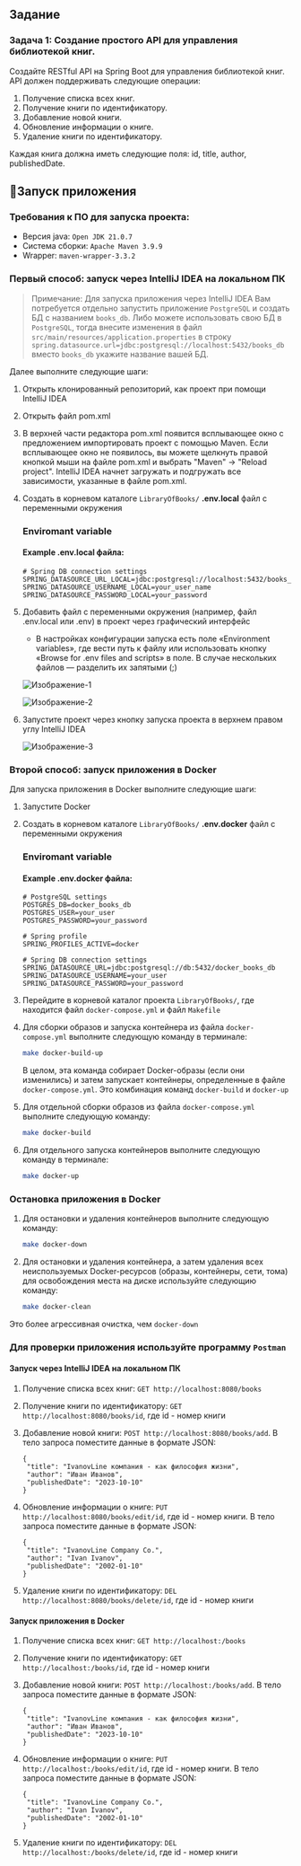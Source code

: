 ## Задание

### Задача 1: Создание простого API для управления библиотекой книг.

Создайте RESTful API на Spring Boot для управления библиотекой книг. API должен поддерживать следующие операции:
1. Получение списка всех книг.
2. Получение книги по идентификатору.
3. Добавление новой книги.
4. Обновление информации о книге.
5. Удаление книги по идентификатору.

Каждая книга должна иметь следующие поля: id, title, author, publishedDate.

## 🚀Запуск приложения

### Требования к ПО для запуска проекта:

- Версия java: `Open JDK 21.0.7`
- Система сборки: `Apache Maven 3.9.9 `
- Wrapper: `maven-wrapper-3.3.2`

### Первый способ: запуск через IntelliJ IDEA на локальном ПК

> Примечание: Для запуска приложения через IntelliJ IDEA Вам потребуется отдельно запустить приложение `PostgreSQL` и 
> создать БД с названием `books_db`. Либо можете использовать свою БД в `PostgreSQL`, тогда внесите изменения в файл
> `src/main/resources/application.properties` в строку `spring.datasource.url=jdbc:postgresql://localhost:5432/books_db`
> вместо `books_db` укажите название вашей БД.

Далее выполните следующие шаги:

1. Открыть клонированный репозиторий, как проект при помощи IntelliJ IDEA
2. Открыть файл pom.xml
3. В верхней части редактора pom.xml появится всплывающее окно с предложением импортировать проект с помощью Maven. 
Если всплывающее окно не появилось, вы можете щелкнуть правой кнопкой мыши на файле pom.xml и выбрать "Maven" -> "Reload project".
IntelliJ IDEA начнет загружать и подгружать все зависимости, указанные в файле pom.xml.
4. Создать в корневом каталоге `LibraryOfBooks/` **.env.local** файл с переменными окружения

   ### Enviromant variable
   #### Example .env.local файла:
   ```
   # Spring DB connection settings
   SPRING_DATASOURCE_URL_LOCAL=jdbc:postgresql://localhost:5432/books_db
   SPRING_DATASOURCE_USERNAME_LOCAL=your_user_name
   SPRING_DATASOURCE_PASSWORD_LOCAL=your_password
   ```
   
5. Добавить файл с переменными окружения (например, файл .env.local или .env) в проект через графический интерфейс

   - В настройках конфигурации запуска есть поле «Environment variables», где вести путь к файлу или использовать кнопку «Browse for .env files and scripts» в поле. В случае нескольких файлов — разделить их запятыми (;)

   ![Изображение-1](./materials/edit-configurations.png)

   ![Изображение-2](./materials/environment-variables-path.png)   

6. Запустите проект через кнопку запуска проекта в верхнем правом углу IntelliJ IDEA

   ![Изображение-3](./materials/Run-in-IntelliJ-IDEA.png)

### Второй способ: запуск приложения в Docker

Для запуска приложения в Docker выполните следующие шаги:

1. Запустите Docker
2. Создать в корневом каталоге `LibraryOfBooks/` **.env.docker** файл с переменными окружения

   ### Enviromant variable
   #### Example .env.docker файла:
   ```
   # PostgreSQL settings
   POSTGRES_DB=docker_books_db
   POSTGRES_USER=your_user
   POSTGRES_PASSWORD=your_password
   
   # Spring profile
   SPRING_PROFILES_ACTIVE=docker
   
   # Spring DB connection settings
   SPRING_DATASOURCE_URL=jdbc:postgresql://db:5432/docker_books_db
   SPRING_DATASOURCE_USERNAME=your_user
   SPRING_DATASOURCE_PASSWORD=your_password
   ```
   
3. Перейдите в корневой каталог проекта `LibraryOfBooks/`, где находится файл `docker-compose.yml` и файл `Makefile`
4. Для сборки образов и запуска контейнера из файла `docker-compose.yml` выполните следующую команду в терминале:

   ```bash
   make docker-build-up
   ```
   
   В целом, эта команда собирает Docker-образы (если они изменились) и затем запускает контейнеры, определенные в файле `docker-compose.yml`. Это комбинация команд `docker-build` и `docker-up`

5. Для отдельной сборки образов из файла `docker-compose.yml` выполните следующую команду:

   ```bash
   make docker-build
   ```
   
6. Для отдельного запуска контейнеров выполните следующую команду в терминале:

   ```bash
   make docker-up
   ```

### Остановка приложения в Docker

1. Для остановки и удаления контейнеров выполните следующую команду:

   ```bash
   make docker-down
   ```
   
2. Для остановки и удаления контейнера, а затем удаления всех неиспользуемых Docker-ресурсов (образы, контейнеры, сети, тома) для освобождения места на диске используйте следующию команду:

   ```bash
   make docker-clean
   ```

Это более агрессивная очистка, чем `docker-down`

### Для проверки приложения используйте программу `Postman`

#### Запуск через IntelliJ IDEA на локальном ПК

1. Получение списка всех книг: `GET http://localhost:8080/books`
2. Получение книги по идентификатору: `GET http://localhost:8080/books/id`, где id - номер книги
3. Добавление новой книги: `POST http://localhost:8080/books/add`. В тело запроса поместите данные в формате JSON:

   ```
   {
    "title": "IvanovLine компания - как философия жизни",
    "author": "Иван Иванов",
    "publishedDate": "2023-10-10"
   }
   ```
   
4. Обновление информации о книге: `PUT http://localhost:8080/books/edit/id`, где id - номер книги. В тело запроса поместите данные в формате JSON:

   ```
   {
    "title": "IvanovLine Company Co.",
    "author": "Ivan Ivanov",
    "publishedDate": "2002-01-10"
   }
   ```
   
5. Удаление книги по идентификатору: `DEL http://localhost:8080/books/delete/id`, где id - номер книги

#### Запуск приложения в Docker

1. Получение списка всех книг: `GET http://localhost:/books`
2. Получение книги по идентификатору: `GET http://localhost:/books/id`, где id - номер книги
3. Добавление новой книги: `POST http://localhost:/books/add`. В тело запроса поместите данные в формате JSON:

   ```
   {
    "title": "IvanovLine компания - как философия жизни",
    "author": "Иван Иванов",
    "publishedDate": "2023-10-10"
   }
   ```

4. Обновление информации о книге: `PUT http://localhost:/books/edit/id`, где id - номер книги. В тело запроса поместите данные в формате JSON:

   ```
   {
    "title": "IvanovLine Company Co.",
    "author": "Ivan Ivanov",
    "publishedDate": "2002-01-10"
   }
   ```

5. Удаление книги по идентификатору: `DEL http://localhost:/books/delete/id`, где id - номер книги
 